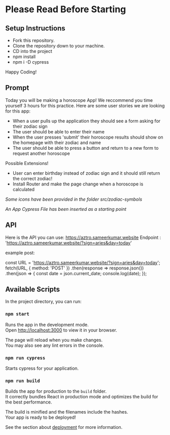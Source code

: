 # Please Read Before Starting

## Setup Instructions

- Fork this repository.
- Clone the repository down to your machine.
- CD into the project
- npm install
- npm i -D cypress

Happy Coding!

## Prompt

Today you will be making a horoscope App! We reccommend you time yourself 3 hours for this practice.
Here are some user stories we are looking for this app:

- When a user pulls up the application they should see a form asking for their zodiac sign
- The user should be able to enter their name
- When the user presses 'submit' their horoscope results should show on the homepage with their zodiac and name
- The user should be able to press a button and return to a new form to request another horoscope


Possible Extensions!

- User can enter birthday instead of zodiac sign and it should still return the correct zodiac!
- Install Router and make the page change when a horoscope is calculated

*Some icons have been provided in the folder src/zodiac-symbols*

*An App Cypress File has been inserted as a starting point*

## API

Here is the API you can use:
https://aztro.sameerkumar.website
Endpoint : 'https://aztro.sameerkumar.website/?sign=aries&day=today'

example post:

const URL = 'https://aztro.sameerkumar.website/?sign=aries&day=today';
fetch(URL, {
    method: 'POST'
})
.then(response => response.json())
.then(json => {
    const date = json.current_date;
    console.log(date);
});



## Available Scripts

In the project directory, you can run:

### `npm start`

Runs the app in the development mode.\
Open [http://localhost:3000](http://localhost:3000) to view it in your browser.

The page will reload when you make changes.\
You may also see any lint errors in the console.

### `npm run cypress`

Starts cypress for your application.

### `npm run build`

Builds the app for production to the `build` folder.\
It correctly bundles React in production mode and optimizes the build for the best performance.

The build is minified and the filenames include the hashes.\
Your app is ready to be deployed!

See the section about [deployment](https://facebook.github.io/create-react-app/docs/deployment) for more information.
